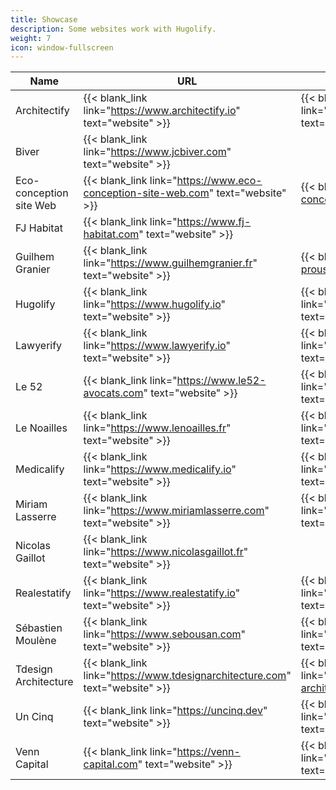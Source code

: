 ```yaml
---
title: Showcase
description: Some websites work with Hugolify.
weight: 7
icon: window-fullscreen
---
```


| Name | URL | Repository |
|----------|-|-|
| Architectify | {{< blank_link link="https://www.architectify.io" text="website" >}} | {{< blank_link link="https://github.com/sebousan/architectify-www" text="repository" >}} |
| Biver | {{< blank_link link="https://www.jcbiver.com" text="website" >}} | |
| Eco-conception site Web | {{< blank_link link="https://www.eco-conception-site-web.com" text="website" >}} | {{< blank_link link="https://github.com/sebousan/eco-conception-site-web" text="repository" >}} |
| FJ Habitat | {{< blank_link link="https://www.fj-habitat.com" text="website" >}} | |
| Guilhem Granier | {{< blank_link link="https://www.guilhemgranier.fr" text="website" >}} | {{< blank_link link="https://github.com/arthaud-proust-pro/guilhemgranier.fr" text="repository" >}} |
| Hugolify | {{< blank_link link="https://www.hugolify.io" text="website" >}} | {{< blank_link link="https://github.com/sebousan/hugolify-www" text="repository" >}} |
| Lawyerify | {{< blank_link link="https://www.lawyerify.io" text="website" >}} | {{< blank_link link="https://github.com/sebousan/lawyerify-www" text="repository" >}} |
| Le 52 | {{< blank_link link="https://www.le52-avocats.com" text="website" >}} | {{< blank_link link="https://github.com/sebousan/le52-avocats" text="repository" >}} |
| Le Noailles | {{< blank_link link="https://www.lenoailles.fr" text="website" >}} | {{< blank_link link="https://github.com/sebousan/lenoailles" text="repository" >}} |
| Medicalify | {{< blank_link link="https://www.medicalify.io" text="website" >}} | {{< blank_link link="https://github.com/sebousan/medicalify-www" text="repository" >}} |
| Miriam Lasserre | {{< blank_link link="https://www.miriamlasserre.com" text="website" >}} | {{< blank_link link="https://github.com/sebousan/miriamlasserre" text="repository" >}} |
| Nicolas Gaillot | {{< blank_link link="https://www.nicolasgaillot.fr" text="website" >}} | |
| Realestatify | {{< blank_link link="https://www.realestatify.io" text="website" >}} | {{< blank_link link="https://github.com/sebousan/realestatify-www" text="repository" >}} |
| Sébastien Moulène | {{< blank_link link="https://www.sebousan.com" text="website" >}} | {{< blank_link link="https://github.com/sebousan/sebastienmoulene" text="repository" >}} |
| Tdesign Architecture | {{< blank_link link="https://www.tdesignarchitecture.com" text="website" >}} | {{< blank_link link="https://github.com/sebousan/tdesign-architecture" text="repository" >}} |
| Un Cinq | {{< blank_link link="https://uncinq.dev" text="website" >}} | {{< blank_link link="https://github.com/sebousan/uncinq.dev" text="repository" >}} |
| Venn Capital | {{< blank_link link="https://venn-capital.com" text="website" >}} | {{< blank_link link="https://github.com/sebousan/venn-capital" text="repository" >}} |